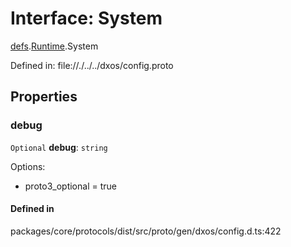 # Interface: System

[defs](../modules/dxos_config.defs.md).[Runtime](../modules/dxos_config.defs.Runtime.md).System

Defined in:
  file://./../../dxos/config.proto

## Properties

### debug

 `Optional` **debug**: `string`

Options:
  - proto3_optional = true

#### Defined in

packages/core/protocols/dist/src/proto/gen/dxos/config.d.ts:422
